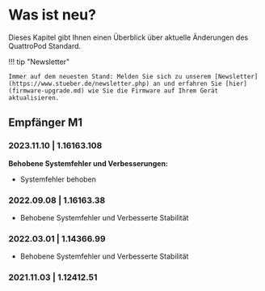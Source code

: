 # Was ist neu?

Dieses Kapitel gibt Ihnen einen Überblick über aktuelle Änderungen des QuattroPod Standard.

!!! tip "Newsletter"

    Immer auf dem neuesten Stand: Melden Sie sich zu unserem [Newsletter](https://www.stueber.de/newsletter.php) an und erfahren Sie [hier](firmware-upgrade.md) wie Sie die Firmware auf Ihrem Gerät aktualisieren.

## Empfänger M1 

### 2023.11.10 | 1.16163.108

**Behobene Systemfehler und Verbesserungen:**

* Systemfehler behoben

### 2022.09.08 | 1.16163.38

* Behobene Systemfehler und Verbesserte Stabilität

### 2022.03.01 | 1.14366.99

* Behobene Systemfehler und Verbesserte Stabilität

### 2021.11.03 | 1.12412.51

